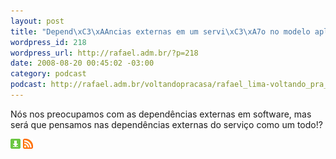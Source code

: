 ```yaml
--- 
layout: post
title: "Depend\xC3\xAAncias externas em um servi\xC3\xA7o no modelo aplica\xC3\xA7\xC3\xA3o web"
wordpress_id: 218
wordpress_url: http://rafael.adm.br/?p=218
date: 2008-08-20 00:45:02 -03:00
category: podcast
podcast: http://rafael.adm.br/voltandopracasa/rafael_lima-voltando_pra_casa-0005.mp3
---
```

Nós nos preocupamos com as dependências externas em software, mas será que pensamos nas dependências externas do serviço como um todo!?

<a class="noborder" href="http://rafael.adm.br/voltandopracasa/rafael_lima-voltando_pra_casa-0005.mp3" title="Download"><img src="/images/download_green.gif" border="0" alt="Download" /></a> <a class="noborder" href="http://feeds.feedburner.com/rafael_lima_podcast" title="RSS"><img src="/images/icn-feed-16x16.png" border="0" alt="RSS" /></a>

